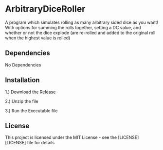 # ArbitraryDiceRoller
A program which simulates rolling as many arbitrary sided dice as you want! With options for summing the rolls together, setting a DC value, and whether or not the dice explode (are re-rolled and added to the original roll when the highest value is rolled)
## Dependencies
No Dependencies
## Installation
1.) Download the Release

2.) Unzip the file

3.) Run the Executable file
## License
This project is licensed under the MIT License - see the [LICENSE][LICENSE] file for details
